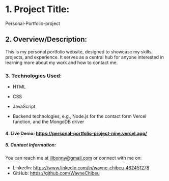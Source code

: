 # 1. Project Title:

Personal-Portfolio-project

## 2. Overview/Description:

This is my personal portfolio website, designed to showcase my skills, projects, and experience. It serves as a central hub for anyone interested in learning more about my work and how to contact me.

### 3. Technologies Used:

* HTML
  
* CSS
  
* JavaScript
  
* Backend technologies, e.g., Node.js for the contact form Vercel function, and the MongoDB driver

#### 4. Live Demo: https://personal-portfolio-project-nine.vercel.app/

##### 5. Contact Information:

You can reach me at jllbonny@gmail.com or connect with me on:

* LinkedIn: https://www.linkedin.com/in/wayne-chibeu-482451278
* GitHub: https://github.com/WayneChibeu
